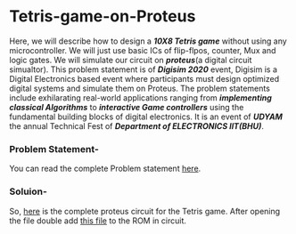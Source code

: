 # Tetris-game-on-Proteus

Here, we will describe how to design a ***10X8 Tetris game*** without using any microcontroller. We will just use basic ICs of flip-flpos, counter, Mux and logic gates. We will simulate our circuit on ***proteus***(a digital circuit simualtor).
This problem statement is of ***Digisim 2020*** event, Digisim is a Digital Electronics based event where participants must design optimized digital systems and simulate them on Proteus. The problem statements include exhilarating real-world applications ranging from ***implementing classical Algorithms*** to ***interactive Game controllers*** using the fundamental building blocks of digital electronics. It is an event of ***UDYAM*** the annual Technical Fest of ***Department of ELECTRONICS IIT(BHU)***.

### Problem Statement-

You can read the complete Problem statement [here](https://github.com/ujjawalece/Tetris-game-on-Proteus/blob/main/Digism%20PS2.pdf). 

### Soluion-

So, [here](https://github.com/ujjawalece/Tetris-game-on-Proteus/blob/main/Digisim.DSN) is the complete proteus circuit for the Tetris game.
After opening the file double add [this file](https://github.com/ujjawalece/Tetris-game-on-Proteus/blob/main/main.bin) to the ROM in circuit.
